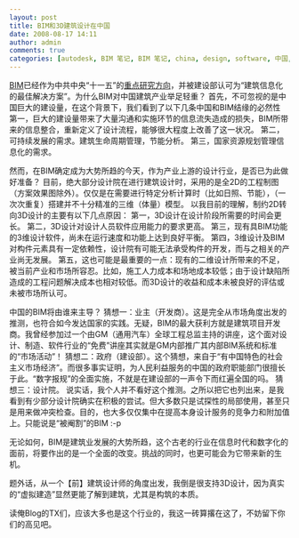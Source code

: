 ```yaml
---
layout: post
title: BIM和3D建筑设计在中国
date: 2008-08-17 14:11
author: admin
comments: true
categories: [autodesk, BIM 笔记, BIM 笔记, china, design, software, 中国, 产业, 工程, 建筑设计, 思考]
---
```

<a href="http://zh.wikipedia.org/wiki/%E5%BB%BA%E7%AF%89%E4%BF%A1%E6%81%AF%E6%A8%A1%E5%9E%8B">BIM</a>已经作为中共中央“十一五”的<a href="http://www.most.gov.cn/tztg/200708/t20070829_52835.htm">重点研究方向</a>，并被建设部认可为“建筑信息化的最佳解决方案”。为什么BIM对中国建筑产业举足轻重？
首先，不可忽视的是中国巨大的建设量，在这个背景下，我们看到了以下几条中国和BIM结缘的必然性
第一，巨大的建设量带来了大量沟通和实施环节的信息流失造成的损失，BIM所带来的信息整合，重新定义了设计流程，能够很大程度上改善了这一状况。
第二，可持续发展的需求。建筑生命周期管理，节能分析。
第三，国家资源规划管理信息化的需求。

然而，在BIM确定成为大势所趋的今天，<!--more-->作为产业上游的设计行业，是否已为此做好准备？
目前，绝大部分设计院在进行建筑设计时，采用的是全2D的工程制图（方案效果图除外）。仅仅是在需要进行特定分析计算时（比如日照、节能），（一次次重复）搭建并不十分精准的三维（体量）模型。
以我目前的理解，制约2D转向3D设计的主要有以下几点原因：
第一，3D设计在设计阶段所需要的时间会更长。
第二，3D设计对设计人员软件应用能力的要求更高。
第三，现有具BIM功能的3维设计软件，尚未在运行速度和功能上达到良好平衡。
第四，3维设计及BIM对构件元素具有一定依赖性，设计院有可能无法承受构件的开发，而与之相关的产业尚无发展。
第五，这也可能是最重要的一点：现有的二维设计所带来的不足，被当前产业和市场所容忍。比如，施工人力成本和场地成本较低；由于设计缺陷所造成的工程问题解决成本也相对较低。而3D设计的收益和成本未被良好的评估或未被市场所认可。

中国的BIM将由谁来主导？
猜想一：业主（开发商）。这是完全从市场角度出发的推测，也符合如今发达国家的实践。无疑，BIM的最大获利方就是建筑项目开发商。我曾经参加过一个由GM（通用汽车）全球工程总监主持的讲座，这个面对设计、制造、软件行业的“免费”讲座其实就是GM内部推广其内部BIM系统和标准的“市场活动”！
猜想二：政府（建设部）。这个猜想，来自于“有中国特色的社会主义市场经济”。而很多事实证明，为人民利益服务的中国的政府职能部门很擅长于此。“数字报规”的全面实施，不就是在建设部的一声令下而红遍全国的吗。
猜想三：设计院。 说实话，我个人并不看好这个推测。之所以把它也列出来，是我看到有少部分设计院确实在积极的尝试。但大多数只是试探性的局部使用，甚至只是用来做冲突检查。目的，也大多仅仅集中在提高本身设计服务的竞争力和附加值上。只能说是“被阉割”的BIM :-p

无论如何，BIM是建筑业发展的大势所趋，这个古老的行业在信息时代和数字化的面前，将要作出的是一个全面的改变。挑战的同时，也更可能会为它带来新的生机。

题外话，从一个【前】建筑设计师的角度出发，我倒是很支持3D设计，因为真实的“虚拟建造”显然更能了解到建筑，尤其是构筑的本质。

读俺Blog的TX们，应该大多也是这个行业的，我这一砖算撂在这了，不妨留下你们的高见吧。
